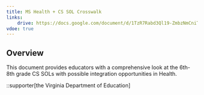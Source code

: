 ```yaml
---
title: MS Health + CS SOL Crosswalk
links:
    drive: https://docs.google.com/document/d/1TzR7Rabd3Ql19-ZmbzNmCniTL40YXKV7YitIqnX6Ar0/edit?usp=drive_link
vdoe: true
---
```


## Overview
This document provides educators with a comprehensive look at the 6th- 8th grade CS SOLs with possible integration opportunities in Health.

::supporter[the Virginia Department of Education]